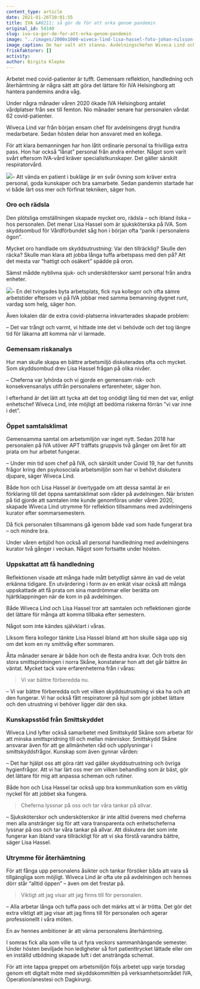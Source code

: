 ```yaml
---
content_type: article
date: 2021-01-26T10:01:55
title: IVA &#8211; så gör de för att orka genom pandemin
original_id: 54140
slug: iva-sa-gor-de-for-att-orka-genom-pandemin
image: "../images/2000x1000-wiveca-lind-lisa-hassel-foto-johan-nilsson-tt.jpg"
image_caption: De har valt att stanna. Avdelningschefen Wiveca Lind och skyddsombudet Lisa Hassel på IVA i Helsingborg har samarbetat genom hela pandemin för att skapa en rimlig arbetsmiljö för personalen. 
friskfaktorer: []
activity:
author: Birgita Klepke
---
```


Arbetet med covid-patienter är tufft. Gemensam reflektion, handledning och återhämtning är några sätt att göra det lättare för IVA Helsingborg att hantera pandemins andra våg.

Under några månader våren 2020 ökade IVA Helsingborg antalet vårdplatser från sex till femton. Nio månader senare har personalen vårdat 62 covid-patienter.

Wiveca Lind var från början ensam chef för avdelningens drygt hundra medarbetare. Sedan hösten delar hon ansvaret med en kollega.

För att klara bemanningen har hon låtit ordinarie personal ta frivilliga extra pass. Hon har också ”lånat” personal från andra enheter. Något som varit svårt eftersom IVA-vård kräver specialistkunskaper. Det gäller särskilt respiratorvård.

[![](https://www.suntarbetsliv.se/wp-content/uploads/2021/01/200x220-wiveca-lind-foto-johan-nilsson-tt.jpg)](https://www.suntarbetsliv.se/wp-content/uploads/2021/01/200x220-wiveca-lind-foto-johan-nilsson-tt.jpg)– Att vända en patient i bukläge är en svår övning som kräver extra personal, goda kunskaper och bra samarbete. Sedan pandemin startade har vi både lärt oss mer och förfinat tekniken, säger hon.

### Oro och rädsla

Den plötsliga omställningen skapade mycket oro, rädsla – och ibland ilska – hos personalen. Det menar Lisa Hassel som är sjuksköterska på IVA. Som skyddsombud för Vårdförbundet såg hon i början ofta ”panik i personalens ögon”.

Mycket oro handlade om skyddsutrustning: Var den tillräcklig? Skulle den räcka? Skulle man klara att jobba långa tuffa arbetspass med den på? Att det mesta var ”hattigt och osäkert” spädde på oron.

Sämst mådde nyblivna sjuk- och undersköterskor samt personal från andra enheter.

[![](https://www.suntarbetsliv.se/wp-content/uploads/2021/01/200x220-lisa-hassel-foto-johan-nilsson-tt.jpg)](https://www.suntarbetsliv.se/wp-content/uploads/2021/01/200x220-lisa-hassel-foto-johan-nilsson-tt.jpg)– En del tvingades byta arbetsplats, fick nya kollegor och ofta sämre arbetstider eftersom vi på IVA jobbar med samma bemanning dygnet runt, vardag som helg, säger hon.

Även lokalen där de extra covid-platserna inkvarterades skapade problem:

– Det var trångt och varmt, vi hittade inte det vi behövde och det tog längre tid för läkarna att komma när vi larmade.

### Gemensam riskanalys

Hur man skulle skapa en bättre arbetsmiljö diskuterades ofta och mycket. Som skyddsombud drev Lisa Hassel frågan på olika nivåer.

– Cheferna var lyhörda och vi gjorde en gemensam risk- och konsekvensanalys utifrån personalens erfarenheter, säger hon.

I efterhand är det lätt att tycka att det tog onödigt lång tid men det var, enligt enhetschef Wiveca Lind, inte möjligt att bedöma riskerna förrän ”vi var inne i det”.

### Öppet samtalsklimat

Gemensamma samtal om arbetsmiljön var inget nytt. Sedan 2018 har personalen på IVA utöver APT träffats gruppvis två gånger om året för att prata om hur arbetet fungerar.

– Under min tid som chef på IVA, och särskilt under Covid 19, har det funnits frågor kring den psykosociala arbetsmiljön som har vi behövt diskutera djupare, säger Wiveca Lind.

Både hon och Lisa Hassel är övertygade om att dessa samtal är en förklaring till det öppna samtalsklimat som råder på avdelningen. När bristen på tid gjorde att samtalen inte kunde genomföras under våren 2020, skapade Wiveca Lind utrymme för reflektion tillsammans med avdelningens kurator efter sommarsemestern.

Då fick personalen tillsammans gå igenom både vad som hade fungerat bra – och mindre bra.

Under våren erbjöd hon också all personal handledning med avdelningens kurator två gånger i veckan. Något som fortsatte under hösten.

### Uppskattat att få handledning

Reflektionen visade att många hade mått betydligt sämre än vad de velat erkänna tidigare. En utvärdering i form av en enkät visar också att många uppskattade att få prata om sina mardrömmar eller berätta om hjärtklappningen när de kom in på avdelningen.

Både Wiveca Lind och Lisa Hassel tror att samtalen och reflektionen gjorde det lättare för många att komma tillbaka efter semestern.

Något som inte kändes självklart i våras.

Liksom flera kollegor tänkte Lisa Hassel ibland att hon skulle säga upp sig om det kom en ny smittvåg efter sommaren.

Åtta månader senare är både hon och de flesta andra kvar. Och trots den stora smittspridningen i norra Skåne, konstaterar hon att det går bättre än väntat. Mycket tack vare erfarenheterna från i våras:

> Vi var bättre förberedda nu.

– Vi var bättre förberedda och vet vilken skyddsutrustning vi ska ha och att den fungerar. Vi har också fått respiratorer på hjul som gör jobbet lättare och den utrustning vi behöver ligger där den ska.

### Kunskapsstöd från Smittskyddet

Wiveca Lind lyfter också samarbetet med Smittskydd Skåne som arbetar för att minska smittspridning till och mellan människor. Smittskydd Skåne ansvarar även för att ge allmänheten råd och upplysningar i smittskyddsfrågor. Kunskap som även gynnar vården:

– Det har hjälpt oss att göra rätt vad gäller skyddsutrustning och övriga hygienfrågor. Att vi har lärt oss mer om vilken behandling som är bäst, gör det lättare för mig att anpassa scheman och rutiner.

Både hon och Lisa Hassel tar också upp bra kommunikation som en viktig nyckel för att jobbet ska fungera.

> Cheferna lyssnar på oss och tar våra tankar på allvar.

– Sjuksköterskor och undersköterskor är inte alltid överens med cheferna men alla anstränger sig för att vara transparenta och enhetscheferna lyssnar på oss och tar våra tankar på allvar. Att diskutera det som inte fungerar kan ibland vara tillräckligt för att vi ska förstå varandra bättre, säger Lisa Hassel.

### Utrymme för återhämtning

För att fånga upp personalens åsikter och tankar försöker båda att vara så tillgängliga som möjligt. Wiveca Lind är ofta ute på avdelningen och hennes dörr står “alltid öppen” – även om det frestar på.

> Viktigt att jag visar att jag finns till för personalen.

– Alla arbetar långa och tuffa pass och det märks att vi är trötta. Det gör det extra viktigt att jag visar att jag finns till för personalen och agerar professionellt i våra möten.

En av hennes ambitioner är att värna personalens återhämtning.

I somras fick alla som ville ta ut fyra veckors sammanhängande semester. Under hösten beviljade hon ledigheter så fort patienttrycket lättade eller om en inställd utbildning skapade luft i det ansträngda schemat.

För att inte tappa greppet om arbetsmiljön följs arbetet upp varje torsdag genom ett digitalt möte med skyddskommittén på verksamhetsområdet IVA, Operation/anestesi och Dagkirurgi.

